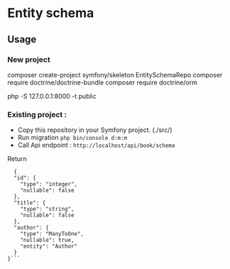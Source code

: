 # Entity schema

## Usage

### New project 
composer create-project symfony/skeleton EntitySchemaRepo
composer require doctrine/doctrine-bundle
composer require doctrine/orm

php -S 127.0.0.1:8000 -t public
### Existing project : 
- Copy this repository in your Symfony project. (./src/)
- Run migration ```php bin/console d:m:m  ```
- Call Api endpoint : ```http://localhost/api/book/schema```  
  
Return
```
  {
  "id": {
    "type": "integer",
    "nullable": false
  },
  "title": {
    "type": "string",
    "nullable": false
  },
  "author": {
    "type": "ManyToOne",
    "nullable": true,
    "entity": "Author"
  }
}``` 
